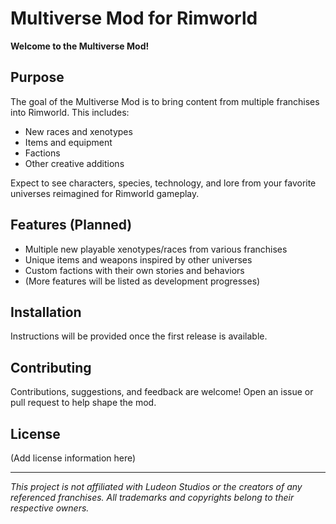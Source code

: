 # Multiverse Mod for Rimworld

**Welcome to the Multiverse Mod!**

## Purpose

The goal of the Multiverse Mod is to bring content from multiple franchises into Rimworld. This includes:

- New races and xenotypes
- Items and equipment
- Factions
- Other creative additions

Expect to see characters, species, technology, and lore from your favorite universes reimagined for Rimworld gameplay.

## Features (Planned)

- Multiple new playable xenotypes/races from various franchises
- Unique items and weapons inspired by other universes
- Custom factions with their own stories and behaviors
- (More features will be listed as development progresses)

## Installation

Instructions will be provided once the first release is available.

## Contributing

Contributions, suggestions, and feedback are welcome! Open an issue or pull request to help shape the mod.

## License

(Add license information here)

---

*This project is not affiliated with Ludeon Studios or the creators of any referenced franchises. All trademarks and copyrights belong to their respective owners.*

